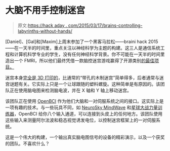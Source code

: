 # 大脑不用手控制迷宫

> 原文:[https://hack aday . com/2015/03/17/brains-controlling-labyrinths-without-hands/](https://hackaday.com/2015/03/17/brains-controlling-labyrinths-without-hands/)

[Daniel]、[Gal]和[Maxim]上周末参加了一个黑客马拉松——braini hack 2015——在一天半的时间里，重点关注以神经科学为主题的构建。这三人是通信系统工程和计算机科学专业的学生，没有任何神经科学背景。你不可能在一天半的时间里造出一个 FMRI，所以他们最终凭借一款脑控迷宫游戏赢得了开源类别[的最佳项目。](http://harariprojects.com/2015/03/16/brainihack-2015-blue-gsd-with-brain-controlled-labyrinth-game/)

迷宫本身[完全是 3D 打印的](http://www.thingiverse.com/thing:725924)，比通常的“带孔的木制迷宫”简单得多，后者通常与迷宫谜题有关。它实际上只是一个让球跟随的塑料螺旋。这种简单是有原因的。该团队正在使用脑电图来检测脑电波，并在 X 轴和 Y 轴上移动迷宫。

该团队正在使用 [OpenBCI](http://www.openbci.com/) 作为他们大脑和一对伺服系统之间的接口。这实际上是一项有趣的技术。与一些玩具不同，如 [NeuroSky MindWave](http://hackaday.com/2012/12/20/modifying-an-eeg-headset-for-lucid-dreaming/) 和[星球大战力量训练器](http://hackaday.com/2015/02/22/use-the-force-luketo-turn-off-your-tv/)，OpenBCI 给你八个输入通道，可以连接到头皮上的任何地方。该团队使用这些输入来测量阿尔法波和稳态视觉诱发电位，以控制迷宫框架上的一对伺服系统。

这是一个伟大的构建，一个输出真实脑电图信号的设备的精彩演示，以及一个获奖的团队。不喜欢什么？